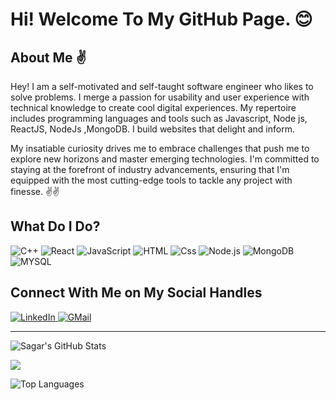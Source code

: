 # Hi! Welcome To My GitHub Page. 😊

## About Me ✌

Hey! I am a self-motivated and self-taught software engineer who likes to solve problems. I merge a passion for usability and user experience with technical knowledge to create cool digital experiences. My repertoire includes programming languages and tools such as Javascript, Node js, ReactJS, NodeJs ,MongoDB. I build websites that delight and inform.

My insatiable curiosity drives me to embrace challenges that push me to explore new horizons and master emerging technologies. I'm committed to staying at the forefront of industry advancements, ensuring that I'm equipped with the most cutting-edge tools to tackle any project with finesse. ✌✌

## What Do I Do?

<p>
  <img alt="C++" src="https://img.shields.io/badge/C++-00599C?logo=c++&logoColor=white&style=for-the-badge" />
  <img alt="React" src="https://img.shields.io/badge/React-61DAFB?logo=react&logoColor=white&style=for-the-badge" />
  <img alt="JavaScript" src="https://img.shields.io/badge/JavaScript-F7DF1E?logo=javascript&logoColor=white&style=for-the-badge" />
  <img alt="HTML" src="https://img.shields.io/badge/HTML-E34F26?logo=html5&logoColor=white&style=for-the-badge" />
  <img alt="Css" src="https://img.shields.io/badge/CSS-1572B6?logo=css3&logoColor=white&style=for-the-badge" />
  <img alt="Node.js" src="https://img.shields.io/badge/Node.js-339933?logo=node.js&logoColor=white&style=for-the-badge" />
  <img alt="MongoDB" src="https://img.shields.io/badge/MongoDB-47A248?logo=mongoDb&logoColor=white&style=for-the-badge" />
  <img alt="MYSQL" src="https://img.shields.io/badge/MySQL-47A248?style=for-the-badge&logo=mysql&logoColor=white"/>
</p>


## Connect With Me on My Social Handles

<a href="https://www.linkedin.com/in/sagar-gujjar-020b90221">
  <img alt="LinkedIn" src="https://img.shields.io/badge/LinkedIn-0077B5?logo=linkedin&logoColor=white&style=for-the-badge" />
</a>
<a href="mailto:sagargujjar5959@gmail.com">
  <img alt="GMail" src="https://img.shields.io/badge/Gmail-D14836?style=for-the-badge&logo=gmail&logoColor=white" />
</a>

---

![Sagar's GitHub Stats](https://github-readme-stats.vercel.app/api?username=sagar2103&show_icons=true&theme=radical)

<img src="https://komarev.com/ghpvc/?username=sagar2103&color=green" />

![Top Languages](https://github-readme-stats.vercel.app/api/top-langs/?username=sagar2103&layout=compact)
